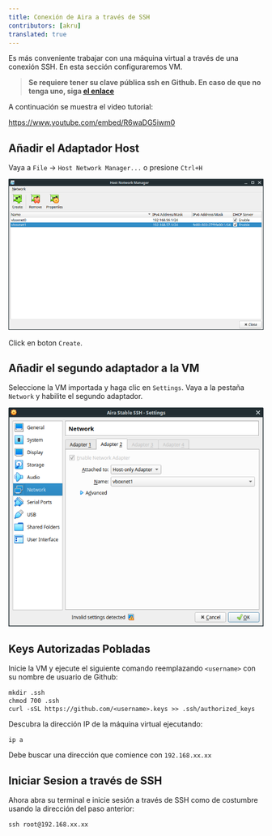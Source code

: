```yaml
---
title: Conexión de Aira a través de SSH
contributors: [akru]
translated: true
---
```


Es más conveniente trabajar con una máquina virtual a través de una conexión SSH. En esta sección configuraremos VM.

> **Se requiere tener su clave pública ssh en Github. En caso de que no tenga uno, siga [el enlace](https://help.github.com/articles/adding-a-new-ssh-key-to-your-github-account/)**

A continuación se muestra el video tutorial:

https://www.youtube.com/embed/R6waDG5iwm0

## Añadir el Adaptador Host

Vaya a `File` -> `Host Network Manager...` o presione `Ctrl+H`

![Administrador de red de VirtualBox](../images/virtualbox_network_manager.png "Administrador de red de VirtualBox")

Click en boton `Create`.

## Añadir el segundo adaptador a la VM

Seleccione la VM importada y haga clic en `Settings`. Vaya a la pestaña `Network` y habilite el segundo adaptador.

![Añadir el segundo adaptador](../images/add_second_adapter_to_vm.png "Añadir el segundo adaptador")

## Keys Autorizadas Pobladas

Inicie la VM y ejecute el siguiente comando reemplazando `<username>` con su nombre de usuario de Github:

```
mkdir .ssh
chmod 700 .ssh
curl -sSL https://github.com/<username>.keys >> .ssh/authorized_keys
```

Descubra la dirección IP de la máquina virtual ejecutando:

```
ip a
```

Debe buscar una dirección que comience con `192.168.xx.xx`

## Iniciar Sesion a través de SSH

Ahora abra su terminal e inicie sesión a través de SSH como de costumbre usando la dirección del paso anterior:

```
ssh root@192.168.xx.xx
```
